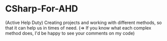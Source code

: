 # CSharp-For-AHD
   (Active Help Duty) Creating projects and working with different methods, so that it can help us in times of need. 
   (=> If you know what each complex method does, I'd be happy to see your comments on my code)
